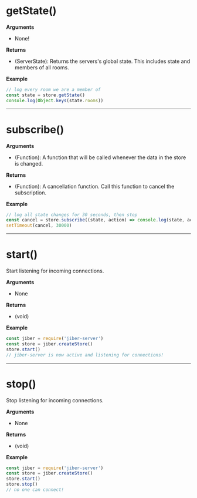 # getState()
__Arguments__  
- None!

__Returns__  
- (ServerState): Returns the servers's global state.
This includes state and members of all rooms.

__Example__
``` javascript
// log every room we are a member of
const state = store.getState()
console.log(Object.keys(state.rooms))
```
--------------------------------------------------------------------------------


# subscribe()
__Arguments__  
- (Function): A function that will be called
whenever the data in the store is changed.

__Returns__  
- (Function): A cancellation function.
Call this function to cancel the subscription.

__Example__
``` javascript
// log all state changes for 30 seconds, then stop
const cancel = store.subscribe((state, action) => console.log(state, action))
setTimeout(cancel, 30000)
```
--------------------------------------------------------------------------------


# start()
Start listening for incoming connections.

__Arguments__  
- None

__Returns__  
- (void)

__Example__
``` javascript
const jiber = require('jiber-server')
const store = jiber.createStore()
store.start()
// jiber-server is now active and listening for connections!
```
--------------------------------------------------------------------------------


# stop()
Stop listening for incoming connections.

__Arguments__  
- None

__Returns__  
- (void)

__Example__
``` javascript
const jiber = require('jiber-server')
const store = jiber.createStore()
store.start()
store.stop()
// no one can connect!
```
